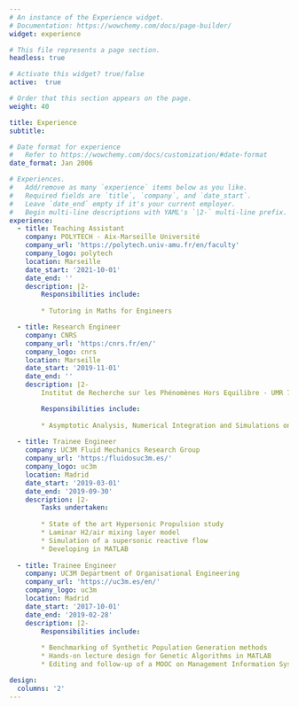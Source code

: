 ```yaml
---
# An instance of the Experience widget.
# Documentation: https://wowchemy.com/docs/page-builder/
widget: experience

# This file represents a page section.
headless: true

# Activate this widget? true/false
active:  true

# Order that this section appears on the page.
weight: 40

title: Experience
subtitle:

# Date format for experience
#   Refer to https://wowchemy.com/docs/customization/#date-format
date_format: Jan 2006

# Experiences.
#   Add/remove as many `experience` items below as you like.
#   Required fields are `title`, `company`, and `date_start`.
#   Leave `date_end` empty if it's your current employer.
#   Begin multi-line descriptions with YAML's `|2-` multi-line prefix.
experience:
  - title: Teaching Assistant
    company: POLYTECH - Aix-Marseille Université
    company_url: 'https://polytech.univ-amu.fr/en/faculty'
    company_logo: polytech
    location: Marseille
    date_start: '2021-10-01'
    date_end: ''
    description: |2-
        Responsibilities include:
        
        * Tutoring in Maths for Engineers

  - title: Research Engineer
    company: CNRS
    company_url: 'https:/cnrs.fr/en/'
    company_logo: cnrs
    location: Marseille
    date_start: '2019-11-01'
    date_end: ''
    description: |2-
        Institut de Recherche sur les Phénomènes Hors Equilibre - UMR 7342

        Responsibilities include:
        
        * Asymptotic Analysis, Numerical Integration and Simulations on Compressible Combustion
        
  - title: Trainee Engineer
    company: UC3M Fluid Mechanics Research Group
    company_url: 'https:/fluidosuc3m.es/'
    company_logo: uc3m
    location: Madrid
    date_start: '2019-03-01'
    date_end: '2019-09-30'
    description: |2-
        Tasks undertaken:
        
        * State of the art Hypersonic Propulsion study
        * Laminar H2/air mixing layer model
        * Simulation of a supersonic reactive flow
        * Developing in MATLAB
        
  - title: Trainee Engineer
    company: UC3M Department of Organisational Engineering
    company_url: 'https://uc3m.es/en/'
    company_logo: uc3m
    location: Madrid
    date_start: '2017-10-01'
    date_end: '2019-02-28'
    description: |2-
        Responsibilities include:
        
        * Benchmarking of Synthetic Population Generation methods
        * Hands-on lecture design for Genetic Algorithms in MATLAB
        * Editing and follow-up of a MOOC on Management Information Systems

design:
  columns: '2'
---
```

